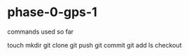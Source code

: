# phase-0-gps-1

commands used so far

touch
mkdir
git clone
git push
git commit
git add
ls
checkout 
